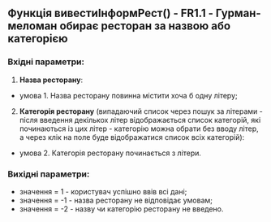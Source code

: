 ## Функція вивестиІнформРест() - FR1.1 - Гурман-меломан обирає ресторан за назвою або категорією

### Вхідні параметри:
1. **Назва ресторану**:
- умова 1. Назва ресторану повинна містити хоча б одну літеру;
2. **Категорія ресторану** (випадаючий список через пошук за літерами - після введення декількох літер відображається список категорій, які починаються із цих літер - категорію можна обрати без вводу літер, а через клік на поле буде відображатися список всіх категорій): 
- умова 2. Категорія ресторану починається з літери.

### Вихідні параметри:
- значення = 1 - користувач успішно ввів всі дані;
- значення = -1 - назва ресторану не відповідає умовам;
- значення = -2 - назву чи категорію ресторану не введено.
